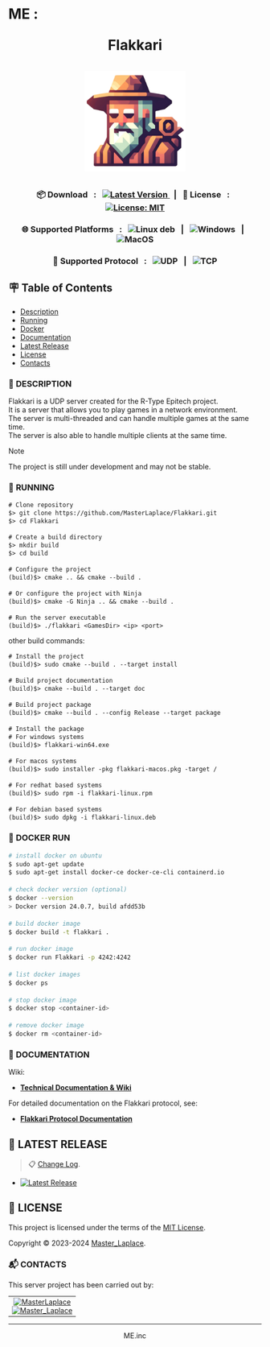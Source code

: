 # ME : <p align="center">Flakkari<br><br><img src="docs/Images/Flakkari.png" alt="Flakkari logo" style="height: 200px"></p>

<p align="center">
    <h3 align="center">📦 Download &#xa0; : &#xa0;
    <a href="https://github.com/MasterLaplace/Flakkari/releases/latest/">
        <img src="https://img.shields.io/github/v/release/MasterLaplace/Flakkari.svg?label=Latest%20Version&style=for-the-badge" alt="Latest Version">
    </a>&#xa0; | &#xa0;
    📜 License &#xa0; : &#xa0;
    <a href="https://github.com/MasterLaplace/Flakkari/blob/main/LICENSE">
        <img src="https://img.shields.io/badge/License-MIT-brightgreen.svg?style=for-the-badge" alt="License: MIT">
    </a>
    </h3>
</p>
<p align="center">
    <h3 align="center">🌐 Supported Platforms
    &#xa0; : &#xa0;
    <img
        src="https://img.shields.io/badge/Linux-blue?style=for-the-badge"
        alt="Linux deb"
        href="https://github.com/MasterLaplace/Flakkari/releases/download/latest/flakkari-linux.deb"
    > &#xa0; | &#xa0;
    <img
        src="https://img.shields.io/badge/Windows-blue?style=for-the-badge"
        alt="Windows"
        href="https://github.com/MasterLaplace/Flakkari/releases/download/latest/flakkari-win64.exe"
    > &#xa0; | &#xa0;
    <img
        src="https://img.shields.io/badge/MacOS-blue?style=for-the-badge"
        alt="MacOS"
        href="https://github.com/MasterLaplace/Flakkari/releases/download/latest/flakkari-macos.pkg"
    >
    </h3>
</p>
<p align="center">
    <h3 align="center">📡 Supported Protocol
        &#xa0; : &#xa0;
        <img src="https://img.shields.io/badge/UDP-blue?style=for-the-badge" alt="UDP">
        &#xa0; | &#xa0;
        <img src="https://img.shields.io/badge/TCP-blue?style=for-the-badge" alt="TCP">
    </h3>
</p>


## :placard: Table of Contents
- [Description](#description)
- [Running](#running)
- [Docker](#docker)
- [Documentation](#documentation)
- [Latest Release](#latest-release)
- [License](#license)
- [Contacts](#contacts)


<div id='description'/>

### :pencil: **DESCRIPTION**

Flakkari is a UDP server created for the R-Type Epitech project.<br>
It is a server that allows you to play games in a network environment.<br>
The server is multi-threaded and can handle multiple games at the same time.<br>
The server is also able to handle multiple clients at the same time.<br>

> [!NOTE]
> The project is still under development and may not be stable.


<div id='running'/>

### :truck: **RUNNING**

```shell
# Clone repository
$> git clone https://github.com/MasterLaplace/Flakkari.git
$> cd Flakkari

# Create a build directory
$> mkdir build
$> cd build

# Configure the project
(build)$> cmake .. && cmake --build .

# Or configure the project with Ninja
(build)$> cmake -G Ninja .. && cmake --build .

# Run the server executable
(build)$> ./flakkari <GamesDir> <ip> <port>
```

other build commands:
```shell
# Install the project
(build)$> sudo cmake --build . --target install

# Build project documentation
(build)$> cmake --build . --target doc

# Build project package
(build)$> cmake --build . --config Release --target package

# Install the package
# For windows systems
(build)$> flakkari-win64.exe

# For macos systems
(build)$> sudo installer -pkg flakkari-macos.pkg -target /

# For redhat based systems
(build)$> sudo rpm -i flakkari-linux.rpm

# For debian based systems
(build)$> sudo dpkg -i flakkari-linux.deb
```

<div id='docker'/>

### :whale: **DOCKER RUN**

```bash
# install docker on ubuntu
$ sudo apt-get update
$ sudo apt-get install docker-ce docker-ce-cli containerd.io

# check docker version (optional)
$ docker --version
> Docker version 24.0.7, build afdd53b

# build docker image
$ docker build -t flakkari .

# run docker image
$ docker run Flakkari -p 4242:4242

# list docker images
$ docker ps

# stop docker image
$ docker stop <container-id>

# remove docker image
$ docker rm <container-id>
```


<div id='documentation'/>

### :wrench: **DOCUMENTATION**

Wiki:
- [**Technical Documentation & Wiki**](https://MasterLaplace.github.io/Flakkari/)

For detailed documentation on the Flakkari protocol, see:
- [**Flakkari Protocol Documentation**](docs/RFC.txt)


## :rocket: LATEST RELEASE

> :clipboard: [Change Log](CHANGELOG.md).

- [![Latest Release](https://img.shields.io/github/v/release/MasterLaplace/Flakkari.svg?label=version)](https://github.com/MasterLaplace/Flakkari/releases/latest/)


<div id='license'/>

## :scroll: **LICENSE**

This project is licensed under the terms of the [MIT License](./LICENSE).

Copyright © 2023-2024 [Master_Laplace](https://github.com/MasterLaplace).


<div id='contacts'/>

### :mailbox_with_mail: **CONTACTS**

This server project has been carried out by:

<table align="center">
    <tbody>
        <tr>
            <td align="center"><a href="https://github.com/MasterLaplace/"><img src="https://avatars.githubusercontent.com/MasterLaplace?v=4?s=100" width="100px;" alt="MasterLaplace"/><br/><a href="https://github.com/MasterLaplace/"><img src="https://img.shields.io/github/followers/MasterLaplace?label=Master_Laplace&style=social" alt="Master_Laplace"/></a></td>
        </tr>
    </tbody>
</table>

---
<p align="center">ME.inc</p>
